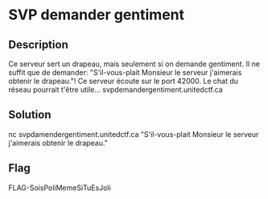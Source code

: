 # SVP demander gentiment 

## Description

Ce serveur sert un drapeau, mais seulement si on demande gentiment.
Il ne suffit que de demander: "S'il-vous-plait Monsieur le serveur j'aimerais obtenir le drapeau."!
Ce serveur écoute sur le port 42000. Le chat du réseau pourrait t'être utile...
svpdemandergentiment.unitedctf.ca

## Solution

nc svpdamendergentiment.unitedctf.ca
"S'il-vous-plait Monsieur le serveur j'aimerais obtenir le drapeau."

## Flag

FLAG-SoisPoliMemeSiTuEsJoli
